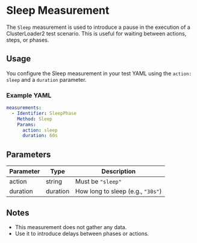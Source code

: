 # Sleep Measurement

The `Sleep` measurement is used to introduce a pause in the execution of a ClusterLoader2 test scenario. This is useful for waiting between actions, steps, or phases.

## Usage

You configure the Sleep measurement in your test YAML using the `action: sleep` and a `duration` parameter.

### Example YAML

```yaml
measurements:
  - Identifier: SleepPhase
    Method: Sleep
    Params:
      action: sleep
      duration: 60s
```

## Parameters

| Parameter | Type     | Description                         |
|-----------|----------|-------------------------------------|
| action    | string   | Must be `"sleep"`                   |
| duration  | duration | How long to sleep (e.g., `"30s"`)   |

## Notes

- This measurement does not gather any data.
- Use it to introduce delays between phases or actions.